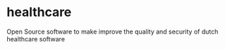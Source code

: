 # healthcare
Open Source software to make improve the quality and security of dutch healthcare software
